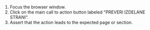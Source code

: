1. Focus the browser window.
2. Click on the main call to action button labeled "PREVERI IZDELANE STRANI".
3. Assert that the action leads to the expected page or section.